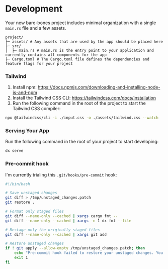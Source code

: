 # Development

Your new bare-bones project includes minimal organization with a single `main.rs` file and a few assets.

```
project/
├─ assets/ # Any assets that are used by the app should be placed here
├─ src/
│  ├─ main.rs # main.rs is the entry point to your application and currently contains all components for the app
├─ Cargo.toml # The Cargo.toml file defines the dependencies and feature flags for your project
```

### Tailwind

1. Install npm: https://docs.npmjs.com/downloading-and-installing-node-js-and-npm
2. Install the Tailwind CSS CLI: https://tailwindcss.com/docs/installation
3. Run the following command in the root of the project to start the Tailwind CSS compiler:

```bash
npx @tailwindcss/cli -i ./input.css -o ./assets/tailwind.css --watch
```

### Serving Your App

Run the following command in the root of your project to start developing:

```bash
dx serve
```

### Pre-commit hook

I'm currently trialing this `.git/hooks/pre-commit` hook:

```bash
#!/bin/bash

# Save unstaged changes
git diff > /tmp/unstaged_changes.patch
git restore .

# Format only staged files
git diff --name-only --cached | xargs cargo fmt --
git diff --name-only --cached | xargs -n 1 dx fmt --file

# Restage only the originally staged files
git diff --name-only --cached | xargs git add

# Restore unstaged changes
if ! git apply --allow-empty /tmp/unstaged_changes.patch; then
    echo "Pre-commit hook failed to restore your unstaged changes. You can find your changes at /tmp/unstaged_changes.patch"
    exit 1
fi
```